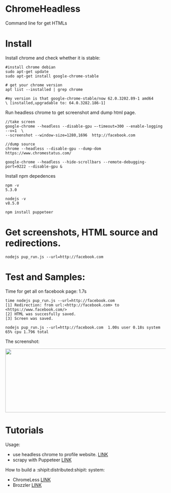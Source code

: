 # ChromeHeadless

Command line for get HTMLs

# Install

Install chrome and check whether it is stable:

```
#install chrome debian
sudo apt-get update
sudo apt-get install google-chrome-stable

# get your chrome version
apt list --installed | grep chrome

#my version is that google-chrome-stable/now 62.0.3202.89-1 amd64
\ [installed,upgradable to: 64.0.3282.186-1]

```

Run headless chrome to get screenshot amd dump html page.

```
//take screen
google-chrome --headless --disable-gpu —-timeout=300 --enable-logging --v=1  \
--screenshot --window-size=1280,1696  http://facebook.com

//dump source
chrome --headless --disable-gpu --dump-dom https://www.chromestatus.com/

google-chrome --headless --hide-scrollbars --remote-debugging-port=9222 --disable-gpu &

```

Install npm depedences
```
npm -v
5.3.0

nodejs -v
v8.5.0

npm install puppeteer
```

# Get screenshots, HTML source and redirections.

```
nodejs pup_run.js --url=http://facebook.com
```

# Test and Samples:

Time for get all on facebook page: 1.7s
```
time nodejs pup_run.js --url=http://facebook.com
[1] Redirection: from url:<http://facebook.com> to <https://www.facebook.com/>
[2] HTML was succesfully saved.
[3] Screen was saved.

nodejs pup_run.js --url=http://facebook.com  1.00s user 0.18s system 65% cpu 1.796 total

```

The screenshot:

<img src="https://github.com/ririhedou/ChromeHeadless/blob/master/fb_test.png" width="800" height="200" />



# Tutorials

Usage:

- use headless chrome to profile website. [LINK](https://medium.com/@e_mad_ehsan/getting-started-with-puppeteer-and-chrome-headless-for-web-scrapping-6bf5979dee3e)
- scrapy with Puppeteer [LINK](https://codeburst.io/a-guide-to-automating-scraping-the-web-with-javascript-chrome-puppeteer-node-js-b18efb9e9921)


How to build a :shipit:distributed:shipit: system:

- ChromeLess [LINK](https://github.com/graphcool/chromeless)
- Brozzler [LINK](https://github.com/internetarchive/brozzler)

